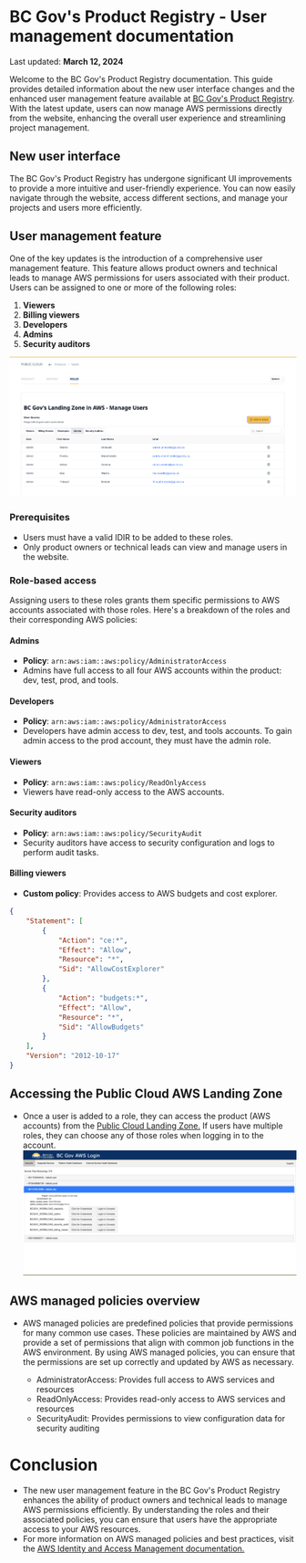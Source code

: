 # BC Gov's Product Registry - User management documentation
Last updated: **March 12, 2024**

Welcome to the BC Gov's Product Registry documentation. This guide provides detailed information about the new user interface changes and the enhanced user management feature available at [BC Gov's Product Registry](https://registry.developer.gov.bc.ca/). With the latest update, users can now manage AWS permissions directly from the website, enhancing the overall user experience and streamlining project management.

## New user interface 

The BC Gov's Product Registry has undergone significant UI improvements to provide a more intuitive and user-friendly experience. You can now easily navigate through the website, access different sections, and manage your projects and users more efficiently.

## User management feature

One of the key updates is the introduction of a comprehensive user management feature. This feature allows product owners and technical leads to manage AWS permissions for users associated with their product. Users can be assigned to one or more of the following roles:

1. **Viewers**
2. **Billing viewers**
3. **Developers**
4. **Admins**
5. **Security auditors**

![AWS landing zone product registry screen preview of the dashboard to manage users showing different users with different access options](images/user-management/registry_roles.png)
### Prerequisites

- Users must have a valid IDIR to be added to these roles.
- Only product owners or technical leads can view and manage users in the website.

### Role-based access

Assigning users to these roles grants them specific permissions to AWS accounts associated with those roles. Here's a breakdown of the roles and their corresponding AWS policies:

#### Admins

- **Policy**: `arn:aws:iam::aws:policy/AdministratorAccess`
- Admins have full access to all four AWS accounts within the product: dev, test, prod, and tools.

#### Developers

- **Policy**: `arn:aws:iam::aws:policy/AdministratorAccess`
- Developers have admin access to dev, test, and tools accounts. To gain admin access to the prod account, they must have the admin role.

#### Viewers

- **Policy**: `arn:aws:iam::aws:policy/ReadOnlyAccess`
- Viewers have read-only access to the AWS accounts.

#### Security auditors

- **Policy**: `arn:aws:iam::aws:policy/SecurityAudit`
- Security auditors have access to security configuration and logs to perform audit tasks.

#### Billing viewers

- **Custom policy**: Provides access to AWS budgets and cost explorer.
  
```json
{
    "Statement": [
        {
            "Action": "ce:*",
            "Effect": "Allow",
            "Resource": "*",
            "Sid": "AllowCostExplorer"
        },
        {
            "Action": "budgets:*",
            "Effect": "Allow",
            "Resource": "*",
            "Sid": "AllowBudgets"
        }
    ],
    "Version": "2012-10-17"
}
```

## Accessing the Public Cloud AWS Landing Zone
- Once a user is added to a role, they can access the product (AWS accounts) from the [Public Cloud Landing Zone.](https://login.nimbus.cloud.gov.bc.ca/) If users have multiple roles, they can choose any of those roles when logging in to the account.
![AWS landing zone screen preview of the dashboard showing access to choose different types to login based on user credentials](images/user-management/landing_zone.png)

## AWS managed policies overview
- AWS managed policies are predefined policies that provide permissions for many common use cases. These policies are maintained by AWS and provide a set of permissions that align with common job functions in the AWS environment. By using AWS managed policies, you can ensure that the permissions are set up correctly and updated by AWS as necessary.

    - AdministratorAccess: Provides full access to AWS services and resources
    - ReadOnlyAccess: Provides read-only access to AWS services and resources
    - SecurityAudit: Provides permissions to view configuration data for security auditing

# Conclusion
- The new user management feature in the BC Gov's Product Registry enhances the ability of product owners and technical leads to manage AWS permissions efficiently. By understanding the roles and their associated policies, you can ensure that users have the appropriate access to your AWS resources.
- For more information on AWS managed policies and best practices, visit the [AWS Identity and Access Management documentation.](https://docs.aws.amazon.com/IAM/latest/UserGuide/access_policies_job-functions.html)

